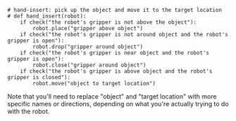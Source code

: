 ```
# hand-insert: pick up the object and move it to the target location
# def hand_insert(robot):
    if check("the robot's gripper is not above the object"):
        robot.place("gripper above object")
    if check("the robot's gripper is not around object and the robot's gripper is open"):
        robot.drop("gripper around object")
    if check("the robot's gripper is near object and the robot's gripper is open"):
        robot.close("gripper around object")
    if check("the robot's gripper is above object and the robot's gripper is closed"):
        robot.move("object to target location")
``` 

Note that you'll need to replace "object" and "target location" with more specific names or directions, depending on what you're actually trying to do with the robot.